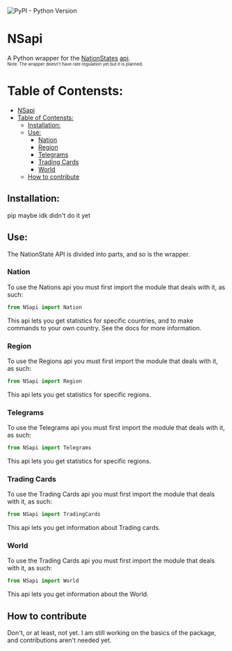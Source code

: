 ![PyPI - Python Version](https://img.shields.io/pypi/pyversions/NSapi)
# NSapi
A Python wrapper for the [NationStates](https://www.nationstates.net/) [api](https://www.nationstates.net/pages/api.html).<br/>
<sub><sup>Note: The wrapper doesn't have rate regulation yet but it is planned.</sup></sub>

# Table of Contensts:
- [NSapi](#nsapi)
- [Table of Contensts:](#table-of-contensts)
  - [Installation:](#installation)
  - [Use:](#use)
    - [Nation](#nation)
    - [Region](#region)
    - [Telegrams](#telegrams)
    - [Trading Cards](#trading-cards)
    - [World](#world)
  - [How to contribute](#how-to-contribute)

## Installation:
pip maybe idk didn't do it yet
## Use:
The NationState API is divided into parts, and so is the wrapper.


### Nation
To use the Nations api you must first import the module that deals with it, as such: 
```python
from NSapi import Nation
```
This api lets you get statistics for specific countries, and to make commands to your own country. See the docs for more information.

### Region
To use the Regions api you must first import the module that deals with it, as such: 
```python
from NSapi import Region
```
This api lets you get statistics for specific regions.

### Telegrams
To use the Telegrams api you must first import the module that deals with it, as such: 
```python
from NSapi import Telegrams
```
This api lets you get statistics for specific regions.

### Trading Cards
To use the Trading Cards api you must first import the module that deals with it, as such: 
```python
from NSapi import TradingCards
```
This api lets you get information about Trading cards.

### World
To use the Trading Cards api you must first import the module that deals with it, as such: 
```python
from NSapi import World
```
This api lets you get information about the World.

## How to contribute
Don't, or at least, not yet. I am still working on the basics of the package, and contributions aren't needed yet.